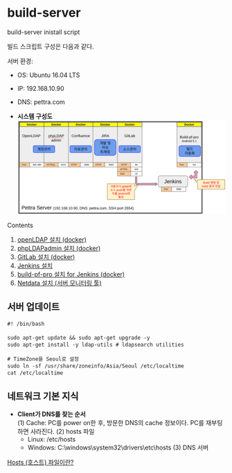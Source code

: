 # build-server
build-server inistall script

빌드 스크립트 구성은 다음과 같다.

서버 환경:
* OS: Ubuntu 16.04 LTS
* IP: 192.168.10.90
* DNS: pettra.com

* **시스템 구성도**
![](/assets/build_system.png)  


Contents  
1. [openLDAP 설치 (docker)](https://github.com/roykang75/build-server/blob/master/setupOpenLDAP.md)  
2. [phpLDAPadmin 설치 (docker)](https://github.com/roykang75/build-server/blob/master/setupPHPLDAPadmin.md)  
3. [GitLab 설치 (docker)](https://github.com/roykang75/build-server/blob/master/setupGitLab.md)  
4. [Jenkins 설치](https://github.com/roykang75/build-server/blob/master/setupJenkins.md)  
5. [build-pf-pro 설치 for Jenkins (docker)](https://github.com/roykang75/build-server/blob/master/setupBuild-pf-pro.md)  
6. [Netdata 설치 (서버 모니터링 툴)](https://github.com/roykang75/build-server/blob/master/setupNetdata.md)  

## 서버 업데이트
```
#! /bin/bash

sudo apt-get update && sudo apt-get upgrade -y
sudo apt-get install -y ldap-utils # ldapsearch utilities

# TimeZone을 Seoul로 설정
sudo ln -sf /usr/share/zoneinfo/Asia/Seoul /etc/localtime
cat /etc/localtime
```

## 네트워크 기본 지식  
* **Client가 DNS를 찾는 순서**  
(1) Cache: PC를 power on한 후, 방문한 DNS의 cache 정보이다. PC를 재부팅하면 사라진다.
(2) hosts 파일
    - Linux: /etc/hosts
    - Windows: C:\windows\system32\drivers\etc\hosts 
(3) DNS 서버    

[Hosts (호스트) 파일이란?](https://github.com/roykang75/build-server/blob/master/whatIsHosts.md)